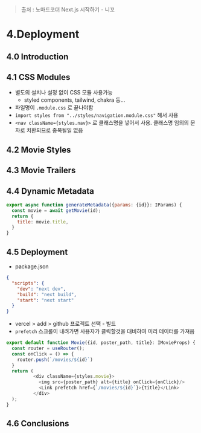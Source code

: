 > 출처 : 노마드코더 Next.js 시작하기 - 니꼬
# 4.Deployment
## 4.0 Introduction

## 4.1 CSS Modules
- 별도의 설치나 설정 없이 CSS 모듈 사용가능
  * styled components, tailwind, chakra 등...
- 파일명이 `.module.css` 로 끝나야함
- `import styles from "../styles/navigation.module.css"` 해서 사용
- `<nav className={styles.nav}>` 로 클래스명을 넣어서 사용. 클래스명 임의의 문자로 치환되므로 중복될일 없음

## 4.2 Movie Styles

## 4.3 Movie Trailers

## 4.4 Dynamic Metadata
```js
export async function generateMetadata({params: {id}}: IParams) {
  const movie = await getMovie(id); 
  return {  
    title: movie.title, 
  }
} 
``` 
## 4.5 Deployment  
- package.json
```json
{
  "scripts": {
    "dev": "next dev",
    "build": "next build",
    "start": "next start" 
  } 
}
```
- vercel > add > github 프로젝트 선택 - 빌드 
- `prefetch` 스크롤이 내려가면 사용자가 클릭할것을 대비햐여 미리 데이터를 가져옴
```js
export default function Movie({id, poster_path, title}: IMovieProps) {
  const router = useRouter();
  const onClick = () => {
    router.push(`/movies/${id}`)
  }
  return (
          <div className={styles.movie}>
            <img src={poster_path} alt={title} onClick={onClick}/>
            <Link prefetch href={`/movies/${id}`}>{title}</Link>
          </div>
  );
}

```

## 4.6 Conclusions

